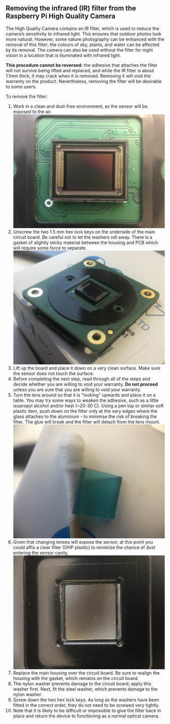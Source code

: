 ## Removing the infrared (IR) filter from the Raspberry Pi High Quality Camera

The High Quality Camera contains an IR filter, which is used to reduce the camera’s sensitivity to infrared light. This ensures that outdoor photos look more natural. However, some nature photography can be enhanced with the removal of this filter; the colours of sky, plants, and water can be affected by its removal. The camera can also be used without the filter for night vision in a location that is illuminated with infrared light.

**This procedure cannot be reversed:** the adhesive that attaches the filter will not survive being lifted and replaced, and while the IR filter is about 1.1mm thick, it may crack when it is removed. Removing it will void the warranty on the product. Nevertheless, removing the filter will be desirable to some users.

To remove the filter:
1. Work in a clean and dust-free environment, as the sensor will be exposed to the air.
![camera sensor](rpi_hq_cam_sensor.jpg)
1. Unscrew the two 1.5 mm hex lock keys on the underside of the main circuit board. Be careful not to let the washers roll away. There is a gasket of slightly sticky material between the housing and PCB which will require some force to separate.
![camera gasket](rpi_hq_cam_gasket.jpg)
1. Lift up the board and place it down on a very clean surface. Make sure the sensor does not touch the surface.
1. Before completing the next step, read through all of the steps and decide whether you are willing to void your warranty. **Do not proceed** unless you are sure that you are willing to void your warranty.
1. Turn the lens around so that it is "looking" upwards and place it on a table. 
You may try some ways to weaken the adhesive, such as a little isopropyl alcohol and/or heat (~20-30 C). Using a pen top or similar soft plastic item, push down on the filter only at the very edges where the glass attaches to the aluminium - to minimise the risk of breaking the filter. The glue will break and the filter will detach from the lens mount.
![camera ir filter](rpi_hq_cam_ir_filter.jpg)
1. Given that changing lenses will expose the sensor, at this point you could affix a clear filter (OHP plastic) to minimize the chance of dust entering the sensor cavity.
![camera protective filter](rpi_hq_cam_clear_filter.jpg)
1. Replace the main housing over the circuit board. Be sure to realign the housing with the gasket, which remains on the circuit board.
1. The nylon washer prevents damage to the circuit board; apply this washer first. Next, fit the steel washer, which prevents damage to the nylon washer.
1. Screw down the two hex lock keys. As long as the washers have been fitted in the correct order, they do not need to be screwed very tightly.
1. Note that it is likely to be difficult or impossible to glue the filter back in place and return the device to functioning as a normal optical camera.
